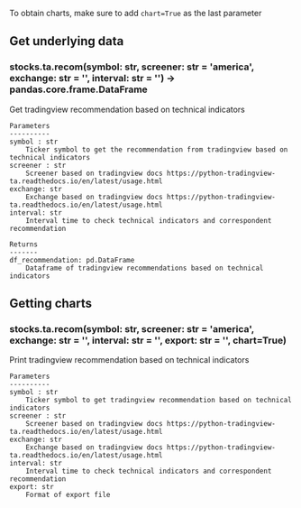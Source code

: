 To obtain charts, make sure to add `chart=True` as the last parameter

## Get underlying data 
### stocks.ta.recom(symbol: str, screener: str = 'america', exchange: str = '', interval: str = '') -> pandas.core.frame.DataFrame

Get tradingview recommendation based on technical indicators

    Parameters
    ----------
    symbol : str
        Ticker symbol to get the recommendation from tradingview based on technical indicators
    screener : str
        Screener based on tradingview docs https://python-tradingview-ta.readthedocs.io/en/latest/usage.html
    exchange: str
        Exchange based on tradingview docs https://python-tradingview-ta.readthedocs.io/en/latest/usage.html
    interval: str
        Interval time to check technical indicators and correspondent recommendation

    Returns
    -------
    df_recommendation: pd.DataFrame
        Dataframe of tradingview recommendations based on technical indicators

## Getting charts 
### stocks.ta.recom(symbol: str, screener: str = 'america', exchange: str = '', interval: str = '', export: str = '', chart=True)

Print tradingview recommendation based on technical indicators

    Parameters
    ----------
    symbol : str
        Ticker symbol to get tradingview recommendation based on technical indicators
    screener : str
        Screener based on tradingview docs https://python-tradingview-ta.readthedocs.io/en/latest/usage.html
    exchange: str
        Exchange based on tradingview docs https://python-tradingview-ta.readthedocs.io/en/latest/usage.html
    interval: str
        Interval time to check technical indicators and correspondent recommendation
    export: str
        Format of export file
